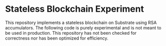 # Stateless Blockchain Experiment

This repository implements a stateless blockchain on Substrate using RSA accumulators. The following code is purely
experimental and is not meant to be used in production. This repository has not been checked for correctness nor has
been optimized for efficiency.